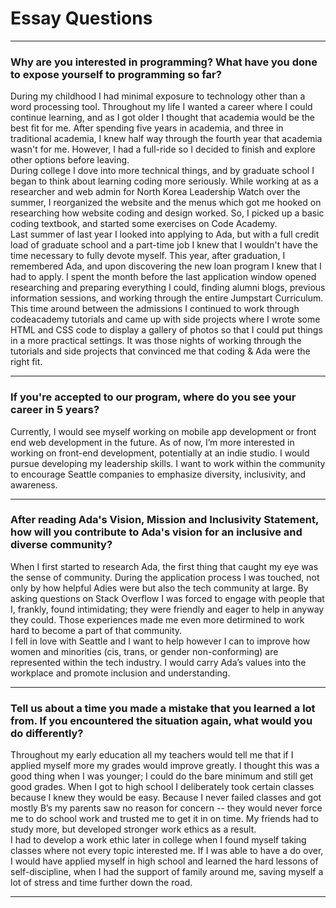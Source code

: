 # Essay Questions  

---  

### Why are you interested in programming? What have you done to expose yourself to programming so far?  
During my childhood I had minimal exposure to technology other than a word processing tool. Throughout my life I wanted a career where I could continue learning, and as I got older I thought that academia would be the best fit for me. After spending five years in academia, and three in traditional academia, I knew half way through the fourth year that academia wasn't for me. However, I had a full-ride so I decided to finish and explore other options before leaving.    
During college I dove into more technical things, and by graduate school I began to think about learning coding more seriously.  While working at as a researcher and web admin for North Korea Leadership Watch over the summer, I reorganized the website and the menus which got me hooked on researching how website coding and design worked. So, I picked up a basic coding textbook, and started some exercises on Code Academy.  
Last summer of last year I looked into applying to Ada, but with a full credit load of graduate school and a part-time job I knew that I wouldn't have the time necessary to fully devote myself. This year, after graduation, I remembered Ada, and upon discovering the new loan program I knew that I had to apply. I spent the month before the last application window opened researching and preparing everything I could, finding alumni blogs, previous information sessions, and working through the entire Jumpstart Curriculum.  This time around between the admissions I continued to work through codeacademy tutorials and came up with side projects where I wrote some HTML and CSS code to display a gallery of photos so that I could put things in a more practical settings. It was those nights of working through the tutorials and side projects that convinced me that coding & Ada were the right fit.

---
### If you're accepted to our program, where do you see your career in 5 years?  
Currently, I would see myself working on mobile app development or front end web development in the future. As of now, I’m more interested in working on front-end development, potentially at an indie studio. I would pursue developing my leadership skills. I want to work within the community to encourage Seattle companies to emphasize diversity, inclusivity, and awareness.  

---
### After reading Ada's Vision, Mission and Inclusivity Statement, how will you contribute to Ada's vision for an inclusive and diverse community?  
When I first started to research Ada, the first thing that caught my eye was the sense of community. During the application process I was touched, not only by how helpful Adies were but also the tech community at large. By asking questions on Stack Overflow I was forced to engage with people that I, frankly, found intimidating; they were friendly and eager to help in anyway they could. Those experiences made me even more detirmined to work hard to become a part of that community.   
I fell in love with Seattle and I want to help however I can to improve how women and minorities (cis, trans, or gender non-conforming) are represented within the tech industry. I would carry Ada’s values into the workplace and promote inclusion and understanding.  

---
### Tell us about a time you made a mistake that you learned a lot from. If you encountered the situation again, what would you do differently?  
Throughout my early education all my teachers would tell me that if I applied myself more my grades would improve greatly. I thought this was a good thing when I was younger; I could do the bare minimum and still get good grades. When I got to high school I deliberately took certain classes because I knew they would be easy. Because I never failed classes and got mostly B’s my parents saw no reason for concern -- they would never force me to do school work and trusted me to get it in on time. My friends had to study more, but developed stronger work ethics as a result.    
I had to develop a work ethic later in college when I found myself taking classes where not every topic interested me. If I was able to have a do over, I would have applied myself in high school and learned the hard lessons of self-discipline, when I had the support of family around me, saving myself a lot of stress and time further down the road.  

---
